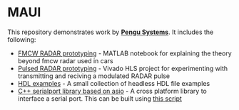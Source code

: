 # MAUI

This repository demonstrates work by **[Pengu Systems](www.pengusystems.com)**. It includes the following:
* [FMCW RADAR prototyping](./examples/fmcw_radar/) - MATLAB notebook for explaining the theory beyond fmcw radar used in cars
* [Pulsed RADAR prototyping](./examples/pulsed_radar/) - Vivado HLS project for experimenting with transmitting and reciving a modulated RADAR pulse
* [HDL examples](./examples/hdl/) - A small collection of headless HDL file examples
* [C++ serialport library based on asio](./examples/serialport/) - A cross platform library to interface a serial port. This can be built using [this script](./scripts/cpp/build_maui.sh)
